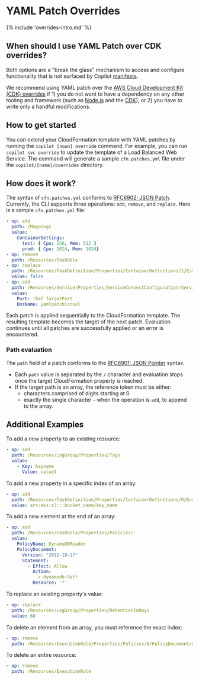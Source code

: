 # YAML Patch Overrides

{% include 'overrides-intro.md' %}

## When should I use YAML Patch over CDK overrides?

Both options are a "break the glass" mechanism to access and configure functionality that is not surfaced by Copilot [manifests](../../manifest/overview.md).

We recommend using YAML patch over the [AWS Cloud Development Kit (CDK) overrides](./cdk.md) if 1) you do not want to have a dependency
on any other tooling and framework (such as [Node.js](https://nodejs.org) and the [CDK](https://docs.aws.amazon.com/cdk/v2/guide/home.html)),
or 2) you have to write only a handful modifications.

## How to get started

You can extend your CloudFormation template with YAML patches by running the `copilot [noun] override` command.
For example, you can run `copilot svc override` to update the template of a Load Balanced Web Service.
The command will generate a sample `cfn.patches.yml` file under the `copilot/[name]/overrides` directory.

## How does it work?

The syntax of `cfn.patches.yml` conforms to [RFC6902: JSON Patch](https://www.rfc-editor.org/rfc/rfc6902). Currently,
the CLI supports three operations: `add`, `remove`, and `replace`. Here is a sample `cfn.patches.yml` file:

```yaml
- op: add
  path: /Mappings
  value:
    ContainerSettings:
      test: { Cpu: 256, Mem: 512 }
      prod: { Cpu: 1024, Mem: 1024}
- op: remove
  path: /Resources/TaskRole
- op: replace
  path: /Resources/TaskDefinition/Properties/ContainerDefinitions/1/Essential
  value: false
- op: add
  path: /Resources/Service/Properties/ServiceConnectConfiguration/Services/0/ClientAliases/-
  value:
    Port: !Ref TargetPort
    DnsName: yamlpatchiscool
```

Each patch is applied sequentially to the CloudFormation template. The resulting template becomes the target of the next patch.
Evaluation continues until all patches are successfully applied or an error is encountered.

### Path evaluation

The `path` field of a patch conforms to the [RFC6901: JSON Pointer](https://www.rfc-editor.org/rfc/rfc6901) syntax.

- Each `path` value is separated by the `/` character and evaluation stops once the target CloudFormation property is reached.
- If the target path is an array, the reference token must be either:
    - characters comprised of digits starting at 0.
    - exactly the single character `-` when the operation is `add`, to append to the array.

## Additional Examples

To add a new property to an existing resource:

```yaml
- op: add
  path: /Resources/LogGroup/Properties/Tags
  value:
    - Key: keyname
      Value: value1
```

To add a new property in a specific index of an array:

```yaml
- op: add
  path: /Resources/TaskDefinition/Properties/ContainerDefinitions/0/EnvironmentFiles/0
  value: arn:aws:s3:::bucket_name/key_name
```

To add a new element at the end of an array:

```yaml
- op: add
  path: /Resources/TaskRole/Properties/Policies/-
  value:
    PolicyName: DynamoDBReader
    PolicyDocument:
      Version: "2012-10-17"
      Statement:
        - Effect: Allow
          Action:
            - dynamodb:Get*
          Resource: '*'
```

To replace an existing property's value:

```yaml
- op: replace
  path: /Resources/LogGroup/Properties/RetentionInDays
  value: 60
```

To delete an element from an array, you must reference the exact index:

```yaml
- op: remove
  path: /Resources/ExecutionRole/Properties/Policies/0/PolicyDocument/Statement/1/Action/0
```

To delete an entire resource:

```yaml
- op: remove
  path: /Resources/ExecutionRole
```
